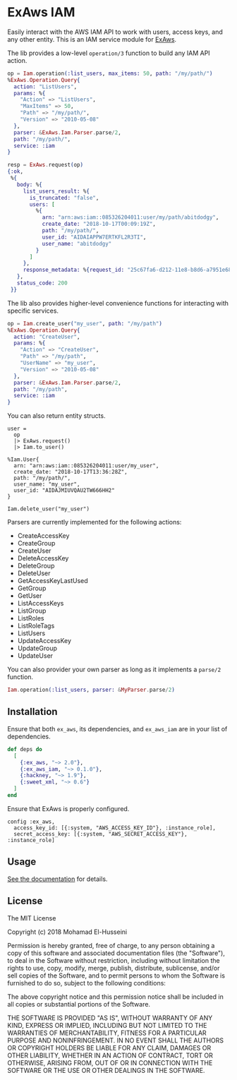 # ExAws IAM

Easily interact with the AWS IAM API to work with users, access keys, and any other entity. This is an IAM service module for [ExAws](https://github.com/ex-aws/ex_aws).

The lib provides a low-level `operation/3` function to build any IAM API action.

```elixir
op = Iam.operation(:list_users, max_items: 50, path: "/my/path/")
%ExAws.Operation.Query{
  action: "ListUsers",
  params: %{
    "Action" => "ListUsers",
    "MaxItems" => 50,
    "Path" => "/my/path/",
    "Version" => "2010-05-08"
  },
  parser: &ExAws.Iam.Parser.parse/2,
  path: "/my/path/",
  service: :iam
}

resp = ExAws.request(op)
{:ok,
 %{
   body: %{
     list_users_result: %{
       is_truncated: "false",
       users: [
         %{
           arn: "arn:aws:iam::085326204011:user/my/path/abitdodgy",
           create_date: "2018-10-17T00:09:19Z",
           path: "/my/path/",
           user_id: "AIDAIAPPW7ERTKFL2R3TI",
           user_name: "abitdodgy"
         }
       ]
     },
     response_metadata: %{request_id: "25c67fa6-d212-11e8-b8d6-a7951e68fc2c"}
   },
   status_code: 200
 }}
```

The lib also provides higher-level convenience functions for interacting with specific services.

```elixir
op = Iam.create_user("my_user", path: "/my/path")
%ExAws.Operation.Query{
  action: "CreateUser",
  params: %{
    "Action" => "CreateUser",
    "Path" => "/my/path",
    "UserName" => "my_user",
    "Version" => "2010-05-08"
  },
  parser: &ExAws.Iam.Parser.parse/2,
  path: "/my/path",
  service: :iam
}
```

You can also return entity structs.

```
user =
  op
  |> ExAws.request()
  |> Iam.to_user()

%Iam.User{
  arn: "arn:aws:iam::085326204011:user/my_user",
  create_date: "2018-10-17T13:36:28Z",
  path: "/my/path/",
  user_name: "my_user",
  user_id: "AIDAJMIUVQAU2TW666HH2"
}

Iam.delete_user("my_user")
```

Parsers are currently implemented for the following actions:

  * CreateAccessKey
  * CreateGroup
  * CreateUser
  * DeleteAccessKey
  * DeleteGroup
  * DeleteUser
  * GetAccessKeyLastUsed
  * GetGroup
  * GetUser
  * ListAccessKeys
  * ListGroup
  * ListRoles
  * ListRoleTags
  * ListUsers
  * UpdateAccessKey
  * UpdateGroup
  * UpdateUser

You can also provider your own parser as long as it implements a `parse/2` function.

```elixir
Iam.operation(:list_users, parser: &MyParser.parse/2)
```

## Installation

Ensure that both `ex_aws`, its dependencies, and `ex_aws_iam` are in your list of dependencies.

```elixir
def deps do
  [
    {:ex_aws, "~> 2.0"},
    {:ex_aws_iam, "~> 0.1.0"},
    {:hackney, "~> 1.9"},
    {:sweet_xml, "~> 0.6"}
  ]
end
```

Ensure that ExAws is properly configured.

```
config :ex_aws,
  access_key_id: [{:system, "AWS_ACCESS_KEY_ID"}, :instance_role],
  secret_access_key: [{:system, "AWS_SECRET_ACCESS_KEY"}, :instance_role]
```

## Usage

[See the documentation](https://hexdocs.pm/ex_aws_iam/ExAws.Iam.html) for details.

## License

The MIT License

Copyright (c) 2018 Mohamad El-Husseini

Permission is hereby granted, free of charge, 
to any person obtaining a copy of this software and 
associated documentation files (the "Software"), to 
deal in the Software without restriction, including 
without limitation the rights to use, copy, modify, 
merge, publish, distribute, sublicense, and/or sell 
copies of the Software, and to permit persons to whom 
the Software is furnished to do so, 
subject to the following conditions:

The above copyright notice and this permission notice 
shall be included in all copies or substantial portions of the Software.

THE SOFTWARE IS PROVIDED "AS IS", WITHOUT WARRANTY OF ANY KIND, 
EXPRESS OR IMPLIED, INCLUDING BUT NOT LIMITED TO THE WARRANTIES 
OF MERCHANTABILITY, FITNESS FOR A PARTICULAR PURPOSE AND NONINFRINGEMENT. 
IN NO EVENT SHALL THE AUTHORS OR COPYRIGHT HOLDERS BE LIABLE FOR 
ANY CLAIM, DAMAGES OR OTHER LIABILITY, WHETHER IN AN ACTION OF CONTRACT, 
TORT OR OTHERWISE, ARISING FROM, OUT OF OR IN CONNECTION WITH THE 
SOFTWARE OR THE USE OR OTHER DEALINGS IN THE SOFTWARE.

